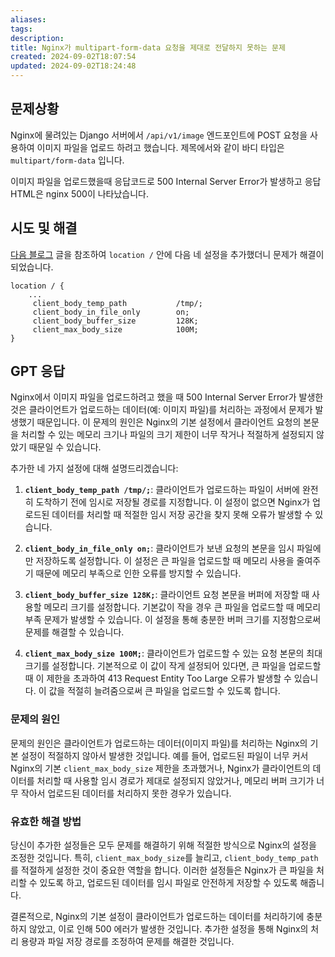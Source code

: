 ```yaml
---
aliases: 
tags: 
description:
title: Nginx가 multipart-form-data 요청을 제대로 전달하지 못하는 문제
created: 2024-09-02T18:07:54
updated: 2024-09-02T18:24:48
---
```


## 문제상황

Nginx에 물려있는 Django 서버에서 `/api/v1/image` 엔드포인트에 POST 요청을 사용하여 이미지 파일을 업로드 하려고 했습니다. 제목에서와 같이 바디 타입은 `multipart/form-data` 입니다.

이미지 파일을 업로드했을때 응답코드로 500 Internal Server Error가 발생하고 응답 HTML은 nginx 500이 나타났습니다. 

## 시도 및 해결

[다음 블로그](https://syaku.tistory.com/293) 글을 참조하여 `location /` 안에 다음 네 설정을 추가했더니 문제가 해결이 되었습니다. 

```nginx
location / {
	...
     client_body_temp_path           /tmp/;
     client_body_in_file_only        on;
     client_body_buffer_size         128K;
     client_max_body_size            100M;
}
```

## GPT 응답

Nginx에서 이미지 파일을 업로드하려고 했을 때 500 Internal Server Error가 발생한 것은 클라이언트가 업로드하는 데이터(예: 이미지 파일)를 처리하는 과정에서 문제가 발생했기 때문입니다. 이 문제의 원인은 Nginx의 기본 설정에서 클라이언트 요청의 본문을 처리할 수 있는 메모리 크기나 파일의 크기 제한이 너무 작거나 적절하게 설정되지 않았기 때문일 수 있습니다.

추가한 네 가지 설정에 대해 설명드리겠습니다:

1. **`client_body_temp_path /tmp/;`**: 클라이언트가 업로드하는 파일이 서버에 완전히 도착하기 전에 임시로 저장될 경로를 지정합니다. 이 설정이 없으면 Nginx가 업로드된 데이터를 처리할 때 적절한 임시 저장 공간을 찾지 못해 오류가 발생할 수 있습니다.

2. **`client_body_in_file_only on;`**: 클라이언트가 보낸 요청의 본문을 임시 파일에만 저장하도록 설정합니다. 이 설정은 큰 파일을 업로드할 때 메모리 사용을 줄여주기 때문에 메모리 부족으로 인한 오류를 방지할 수 있습니다.

3. **`client_body_buffer_size 128K;`**: 클라이언트 요청 본문을 버퍼에 저장할 때 사용할 메모리 크기를 설정합니다. 기본값이 작을 경우 큰 파일을 업로드할 때 메모리 부족 문제가 발생할 수 있습니다. 이 설정을 통해 충분한 버퍼 크기를 지정함으로써 문제를 해결할 수 있습니다.

4. **`client_max_body_size 100M;`**: 클라이언트가 업로드할 수 있는 요청 본문의 최대 크기를 설정합니다. 기본적으로 이 값이 작게 설정되어 있다면, 큰 파일을 업로드할 때 이 제한을 초과하여 413 Request Entity Too Large 오류가 발생할 수 있습니다. 이 값을 적절히 늘려줌으로써 큰 파일을 업로드할 수 있도록 합니다.

### 문제의 원인

문제의 원인은 클라이언트가 업로드하는 데이터(이미지 파일)를 처리하는 Nginx의 기본 설정이 적절하지 않아서 발생한 것입니다. 예를 들어, 업로드된 파일이 너무 커서 Nginx의 기본 `client_max_body_size` 제한을 초과했거나, Nginx가 클라이언트의 데이터를 처리할 때 사용할 임시 경로가 제대로 설정되지 않았거나, 메모리 버퍼 크기가 너무 작아서 업로드된 데이터를 처리하지 못한 경우가 있습니다.

### 유효한 해결 방법

당신이 추가한 설정들은 모두 문제를 해결하기 위해 적절한 방식으로 Nginx의 설정을 조정한 것입니다. 특히, `client_max_body_size`를 늘리고, `client_body_temp_path`를 적절하게 설정한 것이 중요한 역할을 합니다. 이러한 설정들은 Nginx가 큰 파일을 처리할 수 있도록 하고, 업로드된 데이터를 임시 파일로 안전하게 저장할 수 있도록 해줍니다.

결론적으로, Nginx의 기본 설정이 클라이언트가 업로드하는 데이터를 처리하기에 충분하지 않았고, 이로 인해 500 에러가 발생한 것입니다. 추가한 설정을 통해 Nginx의 처리 용량과 파일 저장 경로를 조정하여 문제를 해결한 것입니다.
